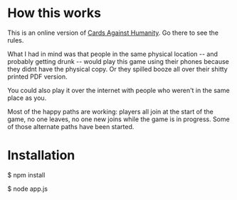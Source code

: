 # How this works

This is an online version of <a href="http://cardsagainsthumanity.com">Cards Against Humanity</a>. Go there to see the rules.

What I had in mind was that people in the same physical location -- and probably getting drunk -- would play this game using their phones because they didnt have the physical copy.          Or they spilled booze all over their shitty printed PDF version.

You could also play it over the internet with people who weren't in the same place as you.

Most of the happy paths are working: players all join at the start of the game, no one leaves, no one new joins while the game is in progress. Some of those alternate paths have been started. 

# Installation
$ npm install

$ node app.js
